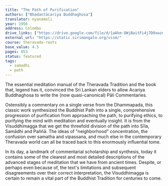 ```yaml
---
title: "The Path of Purification"
authors: ["Bhadantācariya Buddhaghosa"]
translator: nyanamoli
year: 1956
address: Colombo
drive_links: ["https://drive.google.com/file/d/1aAkm-OWjBaitFi4j7D0xwzeLtARxziBA/view?usp=drivesdk", "https://drive.google.com/file/d/1mIxWGvgzbW-tU2caGGG8NTkoeBphaAyo/view?usp=drivesdk"]
external_url: "https://static.sirimangalo.org/vism/"
course: theravada-roots
base_value: 4.5
pages: 853
status: featured
tags:
  - samadhi
  - path
---
```


The essential meditation manual of the Theravada Tradition and the book that, legend has it, convinced the Sri Lankan elders to allow Acariya Buddhaghosa to write the (now quasi-canonical) Pāli Commentaries.

Ostensibly a commentary on a single verse from the Dhammapada, this classic work synthesized the Buddhist Path into a single, comprehensive progression of purification from approaching the path, to purifying ethics, to purifying the mind with meditation and eventually insight. It is from the Visuddhimagga that we get the threefold division of the path into Sīla, Samādhi and Paññā. The ideas of "neighborhood" concentration, the confusion over samatha and vipassana, and much else in the contemporary Theravada world can all be traced back to this enormously influential tome.

In its day, a landmark of commentarial scholarship and synthesis, today it contains some of the clearest and most detailed descriptions of the advanced stages of meditation that we have from ancient times. Despite, or perhaps even because of, the text's limitations and subsequent disagreements over their correct interpretation, the Visuddhimagga is certain to remain a vital part of the Buddhist Tradition for centuries to come.

